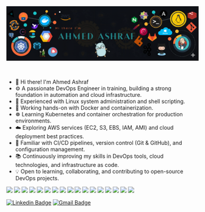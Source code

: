 <img src="https://github.com/Ahmedlebshten/Ahmedlebshten/blob/main/assets/img1.png" alt="Introduction Banner.." style="text-align: center; margin-bottom: 30px;" />


- 👋 Hi there! I'm Ahmed Ashraf  
- ⚙️ A passionate DevOps Engineer in training, building a strong foundation in automation and cloud infrastructure.  
- 🐧 Experienced with Linux system administration and shell scripting.  
- 🐳 Working hands-on with Docker and containerization.  
- ☸️ Learning Kubernetes and container orchestration for production environments.  
- ☁️ Exploring AWS services (EC2, S3, EBS, IAM, AMI) and cloud deployment best practices.  
- 🔧 Familiar with CI/CD pipelines, version control (Git & GitHub), and configuration management.  
- 📚 Continuously improving my skills in DevOps tools, cloud technologies, and infrastructure as code.  
- 💡 Open to learning, collaborating, and contributing to open-source DevOps projects.  


 <p>
   <!-- Existing badges -->
<img src="https://img.shields.io/badge/-Visual%20Studio%20Code-23A9F2?style=flat-square&logo=Visual%20Studio%20Code&logoColor=white"/>
<img src="https://img.shields.io/badge/-GitHub-181717?style=flat-square&logo=GitHub&logoColor=white"/>
<img src="https://img.shields.io/badge/-Git-F44D27?style=flat-square&logo=Git&logoColor=white"/>
<img src="https://img.shields.io/badge/-Apache-D22128?style=flat-square&logo=Apache&logoColor=white"/>
<img src="https://img.shields.io/badge/-MySQL-F29111?style=flat-square&logo=MySQL&logoColor=white"/>
<img src="https://img.shields.io/badge/-Laravel-F55247?style=flat-square&logo=Laravel&logoColor=white"/>
<img src="https://img.shields.io/badge/-HTML5-E34F26?style=flat-square&logo=HTML5&logoColor=white"/>
<img src="https://img.shields.io/badge/-CSS3-1572B6?style=flat-square&logo=CSS3&logoColor=white"/>
<img src="https://img.shields.io/badge/-Debian-A80030?style=flat-square&logo=Debian&logoColor=white"/>

<!-- Added badges -->
<img src="https://img.shields.io/badge/-Docker-2496ED?style=flat-square&logo=Docker&logoColor=white"/>
<img src="https://img.shields.io/badge/-Kubernetes-326CE5?style=flat-square&logo=Kubernetes&logoColor=white"/>
<img src="https://img.shields.io/badge/-Nginx-009639?style=flat-square&logo=Nginx&logoColor=white"/>
<img src="https://img.shields.io/badge/-Linux-FCC624?style=flat-square&logo=Linux&logoColor=black"/>
<img src="https://img.shields.io/badge/-Terraform-7B42BC?style=flat-square&logo=Terraform&logoColor=white"/>
<img src="https://img.shields.io/badge/-AWS-232F3E?style=flat-square&logo=Amazon%20AWS&logoColor=white"/>
<img src="https://img.shields.io/badge/-Jenkins-D24939?style=flat-square&logo=Jenkins&logoColor=white"/>
<img src="https://img.shields.io/badge/-CI%2FCD-4285F4?style=flat-square&logo=GitHub%20Actions&logoColor=white"/>

  </p>

[![Linkedin Badge](https://img.shields.io/badge/-LinkedIn-blue?style=flat-square&logo=Linkedin&logoColor=white&link=https://www.linkedin.com/in/jayrajroshan/)]([https://www.linkedin.com/in/ahmed-ashraf111/](https://www.linkedin.com/in/ahmed-ashraf111/))
[![Gmail Badge](https://img.shields.io/badge/-Gmail-d14836?style=flat-square&logo=Gmail&logoColor=white&link=mail@ahmedlebshtenlebshten@gmail.com)](mailto:mail@ahmedlebshtenlebshten@gmail.com)
